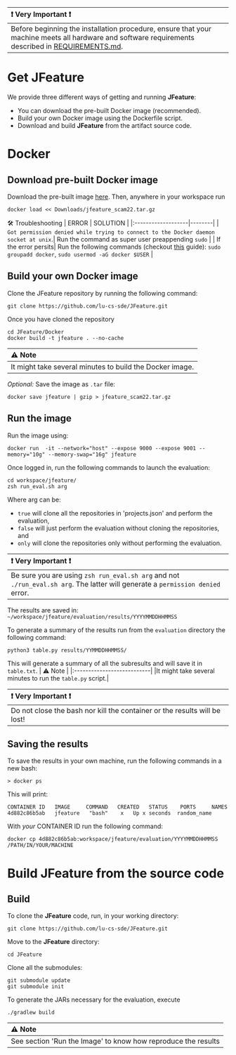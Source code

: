 | ❗️ Very Important ❗️         |
|:---------------------------|
 |Before beginning the installation procedure, ensure that your machine meets all hardware and software requirements described in [REQUIREMENTS.md](https://github.com/lu-cs-sde/JFeature/blob/main/REQUIREMENTS.md).|



# Get JFeature
We provide three different ways of getting and running **JFeature**:
  * You can download the pre-built Docker image (recommended).  
  * Build your own Docker image using the Dockerfile script.
  * Download and build **JFeature** from the artifact source code.


# Docker

## Download pre-built Docker image
Download the pre-built image [here](https://github.com/lu-cs-sde/JFeature).
Then, anywhere in your workspace run

```
docker load << Downloads/jfeature_scam22.tar.gz
```
🛠 Troubleshooting
| ERROR |     SOLUTION    |
|:-------------------|--------|
| `Got permission denied while trying to connect to the Docker daemon socket at unix`.| Run the command as super user preappending `sudo` |
| If the error persits| Run the following commands (checkout [this](https://linuxhandbook.com/docker-permission-denied/) guide): `sudo groupadd docker`, `sudo usermod -aG docker $USER` |

## Build your own Docker image
Clone the JFeature repository by running the following command:
```
git clone https://github.com/lu-cs-sde/JFeature.git
```
Once you have cloned the repository
```
cd JFeature/Docker
docker build -t jfeature . --no-cache
```

| ⚠️ Note          |
|:---------------------------|
|It might take several minutes to build the Docker image.|


*Optional:*  Save the image as `.tar` file:
```
docker save jfeature | gzip > jfeature_scam22.tar.gz
```


## Run the image

Run the image using:

```
docker run  -it --network="host" --expose 9000 --expose 9001 --memory="10g" --memory-swap="16g" jfeature
```



Once logged in, run the following commands to launch the evaluation:

```
cd workspace/jfeature/
zsh run_eval.sh arg

```

Where arg can be: 
* `true` will clone all the repositories in 'projects.json' and perform the evaluation, 
* `false` will just perform the evaluation without cloning the repositories, and 
* `only` will clone the repositories only without performing the evaluation. 
  

| ❗️ Very Important ❗️         |
|:---------------------------|
 |Be sure you are using `zsh run_eval.sh arg` and not `./run_eval.sh arg`. The latter will generate a `permission denied` error.|

The results are saved in: `~/workspace/jfeature/evaluation/results/YYYYMMDDHHMMSS`

To generate a summary of the results run from the `evaluation` directory the following command:

```
python3 table.py results/YYMMDDHHMMSS/
```
This will generate a summary of all the subresults and will save it in `table.txt`.
| ⚠️ Note          |
|:---------------------------|
|It might take several minutes to run the `table.py` script.|

| ❗️ Very Important ❗️         |
|:---------------------------|
 |Do not close the bash nor kill the container or the results will be lost!|

## Saving the results
To save the results in your own machine, run the following commands in a new bash:
```
> docker ps
```
This will print:
```
CONTAINER ID   IMAGE     COMMAND   CREATED   STATUS    PORTS     NAMES
4d882c86b5ab   jfeature   "bash"    x   Up x seconds  random_name
```
With *your* CONTAINER ID run the following command:

```
docker cp 4d882c86b5ab:workspace/jfeature/evaluation/YYYYMMDDHHMMSS /PATH/IN/YOUR/MACHINE
```




# Build JFeature from the source code

## Build
To clone the **JFeature** code, run, in your working directory:
```
git clone https://github.com/lu-cs-sde/JFeature.git
```

Move to the **JFeature** directory:

```
cd JFeature
```

Clone all the submodules:

```
git submodule update
git submodule init
```

To generate the JARs necessary for the evaluation, execute

```
./gradlew build
```

| ⚠️ Note          |
|:---------------------------|
|See section 'Run the Image' to know how reproduce the results|


